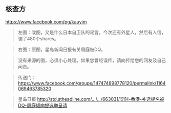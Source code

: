 
## 核查方
https://www.facebook.com/pg/kauyim

> 左图：改图，又是什么日本自卫队的谣言，今次还有外星人，然后有人信，骗了480个shares。

> 右图：原图，星岛新闻日报有关周庭被DQ。

> 没有来源的图，必须小心处理。如果您曾经误传，请向传给您的网友及自己问责。

> 传送门：
> https://www.facebook.com/groups/147474898778120/permalink/1164069463785320

> 星岛日报
> http://std.stheadline.com/…/…/663031/实时-香港-补选提名被DQ-周庭倾向提选举呈请

